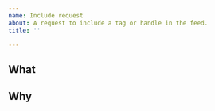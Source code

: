 ```yaml
---
name: Include request
about: A request to include a tag or handle in the feed.
title: ''

---
```


## What
<!-- The tag or handle to include -->

## Why
<!-- A clear and concise description of the purpose of the tag or handle and why it should be included in the feed. -->
